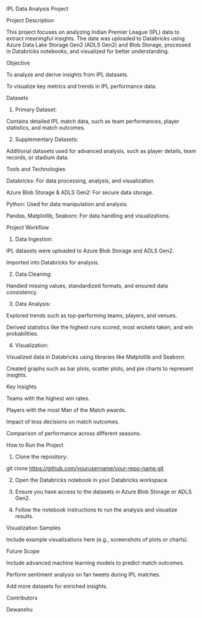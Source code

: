 IPL Data Analysis Project

Project Description

This project focuses on analyzing Indian Premier League (IPL) data to extract meaningful insights. The data was uploaded to Databricks using Azure Data Lake Storage Gen2 (ADLS Gen2) and Blob Storage, processed in Databricks notebooks, and visualized for better understanding.

Objective

To analyze and derive insights from IPL datasets.

To visualize key metrics and trends in IPL performance data.


Datasets

1. Primary Dataset:

Contains detailed IPL match data, such as team performances, player statistics, and match outcomes.



2. Supplementary Datasets:

Additional datasets used for advanced analysis, such as player details, team records, or stadium data.




Tools and Technologies

Databricks: For data processing, analysis, and visualization.

Azure Blob Storage & ADLS Gen2: For secure data storage.

Python: Used for data manipulation and analysis.

Pandas, Matplotlib, Seaborn: For data handling and visualizations.


Project Workflow

1. Data Ingestion:

IPL datasets were uploaded to Azure Blob Storage and ADLS Gen2.

Imported into Databricks for analysis.



2. Data Cleaning:

Handled missing values, standardized formats, and ensured data consistency.



3. Data Analysis:

Explored trends such as top-performing teams, players, and venues.

Derived statistics like the highest runs scored, most wickets taken, and win probabilities.



4. Visualization:

Visualized data in Databricks using libraries like Matplotlib and Seaborn.

Created graphs such as bar plots, scatter plots, and pie charts to represent insights.




Key Insights

Teams with the highest win rates.

Players with the most Man of the Match awards.

Impact of toss decisions on match outcomes.

Comparison of performance across different seasons.


How to Run the Project

1. Clone the repository:

git clone https://github.com/yourusername/your-repo-name.git


2. Open the Databricks notebook in your Databricks workspace.


3. Ensure you have access to the datasets in Azure Blob Storage or ADLS Gen2.


4. Follow the notebook instructions to run the analysis and visualize results.



Visualization Samples

Include example visualizations here (e.g., screenshots of plots or charts).

Future Scope

Include advanced machine learning models to predict match outcomes.

Perform sentiment analysis on fan tweets during IPL matches.

Add more datasets for enriched insights.


Contributors

Dewanshu 
